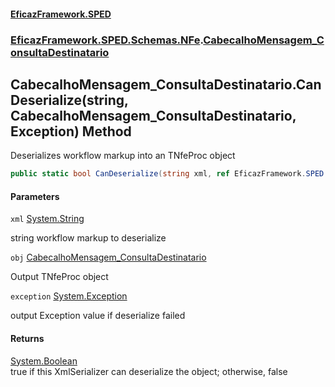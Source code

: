 #### [EficazFramework.SPED](EficazFrameworkSPED.md 'EficazFramework SPED')
### [EficazFramework.SPED.Schemas.NFe](EficazFramework.SPED.Schemas.NFe.md 'EficazFramework.SPED.Schemas.NFe').[CabecalhoMensagem_ConsultaDestinatario](EficazFramework.SPED.Schemas.NFe/CabecalhoMensagem_ConsultaDestinatario.md 'EficazFramework.SPED.Schemas.NFe.CabecalhoMensagem_ConsultaDestinatario')

## CabecalhoMensagem_ConsultaDestinatario.CanDeserialize(string, CabecalhoMensagem_ConsultaDestinatario, Exception) Method

Deserializes workflow markup into an TNfeProc object

```csharp
public static bool CanDeserialize(string xml, ref EficazFramework.SPED.Schemas.NFe.CabecalhoMensagem_ConsultaDestinatario obj, ref System.Exception exception);
```
#### Parameters

<a name='EficazFramework.SPED.Schemas.NFe.CabecalhoMensagem_ConsultaDestinatario.CanDeserialize(string,EficazFramework.SPED.Schemas.NFe.CabecalhoMensagem_ConsultaDestinatario,System.Exception).xml'></a>

`xml` [System.String](https://docs.microsoft.com/en-us/dotnet/api/System.String 'System.String')

string workflow markup to deserialize

<a name='EficazFramework.SPED.Schemas.NFe.CabecalhoMensagem_ConsultaDestinatario.CanDeserialize(string,EficazFramework.SPED.Schemas.NFe.CabecalhoMensagem_ConsultaDestinatario,System.Exception).obj'></a>

`obj` [CabecalhoMensagem_ConsultaDestinatario](EficazFramework.SPED.Schemas.NFe/CabecalhoMensagem_ConsultaDestinatario.md 'EficazFramework.SPED.Schemas.NFe.CabecalhoMensagem_ConsultaDestinatario')

Output TNfeProc object

<a name='EficazFramework.SPED.Schemas.NFe.CabecalhoMensagem_ConsultaDestinatario.CanDeserialize(string,EficazFramework.SPED.Schemas.NFe.CabecalhoMensagem_ConsultaDestinatario,System.Exception).exception'></a>

`exception` [System.Exception](https://docs.microsoft.com/en-us/dotnet/api/System.Exception 'System.Exception')

output Exception value if deserialize failed

#### Returns
[System.Boolean](https://docs.microsoft.com/en-us/dotnet/api/System.Boolean 'System.Boolean')  
true if this XmlSerializer can deserialize the object; otherwise, false